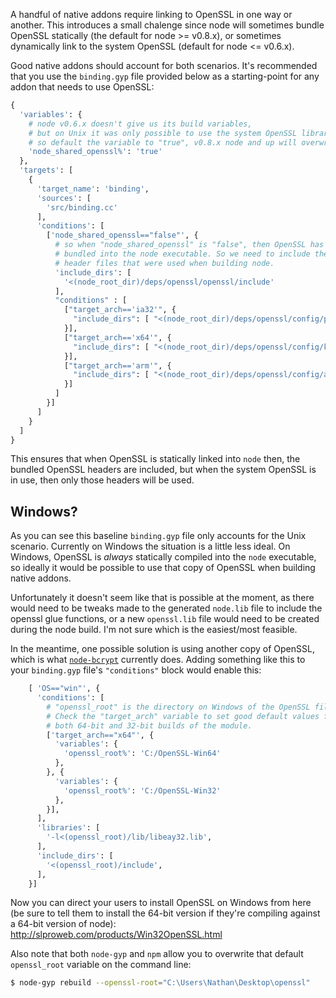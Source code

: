 A handful of native addons require linking to OpenSSL in one way or another. This introduces a small chalenge since node will sometimes bundle OpenSSL statically (the default for node >= v0.8.x), or sometimes dynamically link to the system OpenSSL (default for node <= v0.6.x).

Good native addons should account for both scenarios. It's recommended that you use the `binding.gyp` file provided below as a starting-point for any addon that needs to use OpenSSL:

``` python
{
  'variables': {
    # node v0.6.x doesn't give us its build variables,
    # but on Unix it was only possible to use the system OpenSSL library,
    # so default the variable to "true", v0.8.x node and up will overwrite it.
    'node_shared_openssl%': 'true'
  },
  'targets': [
    {
      'target_name': 'binding',
      'sources': [
        'src/binding.cc'
      ],
      'conditions': [
        ['node_shared_openssl=="false"', {
          # so when "node_shared_openssl" is "false", then OpenSSL has been
          # bundled into the node executable. So we need to include the same
          # header files that were used when building node.
          'include_dirs': [
            '<(node_root_dir)/deps/openssl/openssl/include'
          ],
          "conditions" : [
            ["target_arch=='ia32'", {
              "include_dirs": [ "<(node_root_dir)/deps/openssl/config/piii" ]
            }],
            ["target_arch=='x64'", {
              "include_dirs": [ "<(node_root_dir)/deps/openssl/config/k8" ]
            }],
            ["target_arch=='arm'", {
              "include_dirs": [ "<(node_root_dir)/deps/openssl/config/arm" ]
            }]
          ]
        }]
      ]
    }
  ]
}
```

This ensures that when OpenSSL is statically linked into `node` then, the bundled OpenSSL headers are included, but when the system OpenSSL is in use, then only those headers will be used.

## Windows?

As you can see this baseline `binding.gyp` file only accounts for the Unix scenario. Currently on Windows the situation is a little less ideal. On Windows, OpenSSL is _always_ statically compiled into the `node` executable, so ideally it would be possible to use that copy of OpenSSL when building native addons.

Unfortunately it doesn't seem like that is possible at the moment, as there would need to be tweaks made to the generated `node.lib` file to include the openssl glue functions, or a new `openssl.lib` file would need to be created during the node build. I'm not sure which is the easiest/most feasible.

In the meantime, one possible solution is using another copy of OpenSSL, which is what [`node-bcrypt`](https://github.com/ncb000gt/node.bcrypt.js) currently does. Adding something like this to your `binding.gyp` file's `"conditions"` block would enable this:

``` python
    [ 'OS=="win"', {
      'conditions': [
        # "openssl_root" is the directory on Windows of the OpenSSL files.
        # Check the "target_arch" variable to set good default values for
        # both 64-bit and 32-bit builds of the module.
        ['target_arch=="x64"', {
          'variables': {
            'openssl_root%': 'C:/OpenSSL-Win64'
          },
        }, {
          'variables': {
            'openssl_root%': 'C:/OpenSSL-Win32'
          },
        }],
      ],
      'libraries': [ 
        '-l<(openssl_root)/lib/libeay32.lib',
      ],
      'include_dirs': [
        '<(openssl_root)/include',
      ],
    }]
```

Now you can direct your users to install OpenSSL on Windows from here (be sure to tell them to install the 64-bit version if they're compiling against a 64-bit version of node): http://slproweb.com/products/Win32OpenSSL.html

Also note that both `node-gyp` and `npm` allow you to overwrite that default `openssl_root` variable on the command line:

``` bash
$ node-gyp rebuild --openssl-root="C:\Users\Nathan\Desktop\openssl"
```